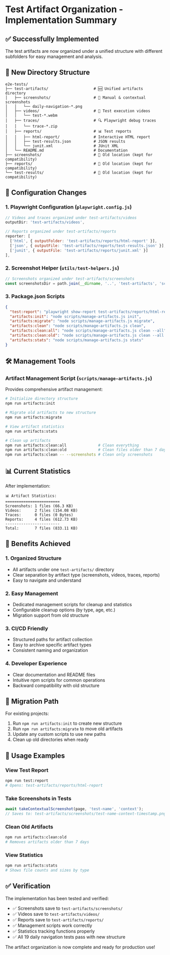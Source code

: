 # Test Artifact Organization - Implementation Summary

## ✅ Successfully Implemented

The test artifacts are now organized under a unified structure with different subfolders for easy management and analysis.

## 📁 New Directory Structure

```
e2e-tests/
├── test-artifacts/                    # 🆕 Unified artifacts directory
│   ├── screenshots/                   # 📸 Manual & contextual screenshots
│   │   └── daily-navigation-*.png
│   ├── videos/                        # 🎥 Test execution videos
│   │   └── test-*.webm
│   ├── traces/                        # 🔍 Playwright debug traces
│   │   └── trace-*.zip
│   ├── reports/                       # 📊 Test reports
│   │   ├── html-report/               # Interactive HTML report
│   │   ├── test-results.json          # JSON results
│   │   └── junit.xml                  # JUnit XML
│   └── README.md                      # Documentation
├── screenshots/                       # 📁 Old location (kept for compatibility)
├── reports/                           # 📁 Old location (kept for compatibility)
└── test-results/                      # 📁 Old location (kept for compatibility)
```

## 🔧 Configuration Changes

### 1. Playwright Configuration (`playwright.config.js`)
```javascript
// Videos and traces organized under test-artifacts/videos
outputDir: 'test-artifacts/videos',

// Reports organized under test-artifacts/reports
reporter: [
  ['html', { outputFolder: 'test-artifacts/reports/html-report' }],
  ['json', { outputFile: 'test-artifacts/reports/test-results.json' }],
  ['junit', { outputFile: 'test-artifacts/reports/junit.xml' }]
],
```

### 2. Screenshot Helper (`utils/test-helpers.js`)
```javascript
// Screenshots organized under test-artifacts/screenshots
const screenshotsDir = path.join(__dirname, '..', 'test-artifacts', 'screenshots');
```

### 3. Package.json Scripts
```json
{
  "test:report": "playwright show-report test-artifacts/reports/html-report",
  "artifacts:init": "node scripts/manage-artifacts.js init",
  "artifacts:migrate": "node scripts/manage-artifacts.js migrate",
  "artifacts:clean": "node scripts/manage-artifacts.js clean",
  "artifacts:clean:all": "node scripts/manage-artifacts.js clean --all",
  "artifacts:clean:old": "node scripts/manage-artifacts.js clean --all --older-than=7",
  "artifacts:stats": "node scripts/manage-artifacts.js stats"
}
```

## 🛠️ Management Tools

### Artifact Management Script (`scripts/manage-artifacts.js`)
Provides comprehensive artifact management:

```bash
# Initialize directory structure
npm run artifacts:init

# Migrate old artifacts to new structure
npm run artifacts:migrate

# View artifact statistics
npm run artifacts:stats

# Clean up artifacts
npm run artifacts:clean:all              # Clean everything
npm run artifacts:clean:old              # Clean files older than 7 days
npm run artifacts:clean -- --screenshots # Clean only screenshots
```

## 📊 Current Statistics

After implementation:
```
📊 Artifact Statistics:
========================
Screenshots: 1 files (66.3 KB)
Videos:      2 files (154.08 KB)
Traces:      0 files (0 Bytes)
Reports:     4 files (612.73 KB)
------------------------
Total:       7 files (833.11 KB)
```

## 🎯 Benefits Achieved

### 1. **Organized Structure**
- All artifacts under one `test-artifacts/` directory
- Clear separation by artifact type (screenshots, videos, traces, reports)
- Easy to navigate and understand

### 2. **Easy Management**
- Dedicated management scripts for cleanup and statistics
- Configurable cleanup options (by type, age, etc.)
- Migration support from old structure

### 3. **CI/CD Friendly**
- Structured paths for artifact collection
- Easy to archive specific artifact types
- Consistent naming and organization

### 4. **Developer Experience**
- Clear documentation and README files
- Intuitive npm scripts for common operations
- Backward compatibility with old structure

## 🔄 Migration Path

For existing projects:
1. Run `npm run artifacts:init` to create new structure
2. Run `npm run artifacts:migrate` to move old artifacts
3. Update any custom scripts to use new paths
4. Clean up old directories when ready

## 📝 Usage Examples

### View Test Report
```bash
npm run test:report
# Opens: test-artifacts/reports/html-report
```

### Take Screenshots in Tests
```javascript
await takeContextualScreenshot(page, 'test-name', 'context');
// Saves to: test-artifacts/screenshots/test-name-context-timestamp.png
```

### Clean Old Artifacts
```bash
npm run artifacts:clean:old
# Removes artifacts older than 7 days
```

### View Statistics
```bash
npm run artifacts:stats
# Shows file counts and sizes by type
```

## ✅ Verification

The implementation has been tested and verified:
- ✅ Screenshots save to `test-artifacts/screenshots/`
- ✅ Videos save to `test-artifacts/videos/`
- ✅ Reports save to `test-artifacts/reports/`
- ✅ Management scripts work correctly
- ✅ Statistics tracking functions properly
- ✅ All 19 daily navigation tests pass with new structure

The artifact organization is now complete and ready for production use!